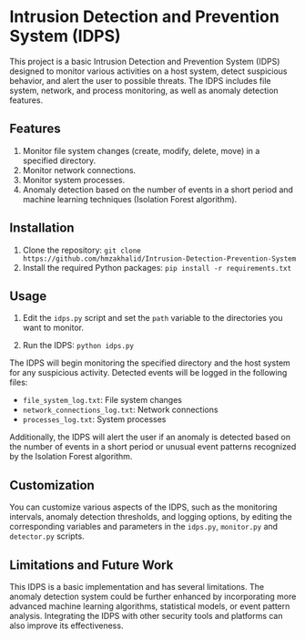 # Intrusion Detection and Prevention System (IDPS)

This project is a basic Intrusion Detection and Prevention System (IDPS) designed to monitor various activities on a host system, detect suspicious behavior, and alert the user to possible threats. The IDPS includes file system, network, and process monitoring, as well as anomaly detection features.

## Features

1. Monitor file system changes (create, modify, delete, move) in a specified directory.
2. Monitor network connections.
3. Monitor system processes.
4. Anomaly detection based on the number of events in a short period and machine learning techniques (Isolation Forest algorithm).

## Installation

1. Clone the repository:
`git clone https://github.com/hmzakhalid/Intrusion-Detection-Prevention-System`
2. Install the required Python packages:
`pip install -r requirements.txt`

## Usage

1. Edit the `idps.py` script and set the `path` variable to the directories you want to monitor.

2. Run the IDPS:
`python idps.py`

The IDPS will begin monitoring the specified directory and the host system for any suspicious activity. Detected events will be logged in the following files:

- `file_system_log.txt`: File system changes
- `network_connections_log.txt`: Network connections
- `processes_log.txt`: System processes

Additionally, the IDPS will alert the user if an anomaly is detected based on the number of events in a short period or unusual event patterns recognized by the Isolation Forest algorithm.

## Customization

You can customize various aspects of the IDPS, such as the monitoring intervals, anomaly detection thresholds, and logging options, by editing the corresponding variables and parameters in the `idps.py`,  `monitor.py` and `detector.py` scripts.

## Limitations and Future Work

This IDPS is a basic implementation and has several limitations. The anomaly detection system could be further enhanced by incorporating more advanced machine learning algorithms, statistical models, or event pattern analysis. Integrating the IDPS with other security tools and platforms can also improve its effectiveness.



